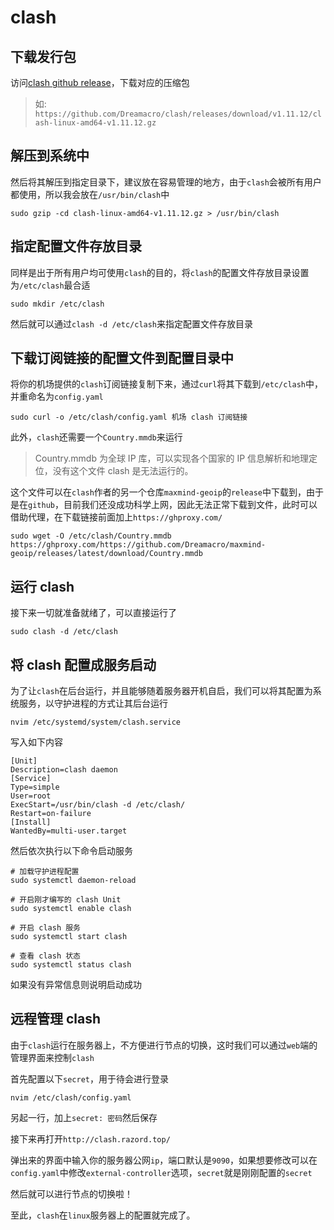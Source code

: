 # clash

## 下载发行包

访问[clash github release](https://github.com/Dreamacro/clash/releases)，下载对应的压缩包

> 如: `https://github.com/Dreamacro/clash/releases/download/v1.11.12/clash-linux-amd64-v1.11.12.gz`

## 解压到系统中

然后将其解压到指定目录下，建议放在容易管理的地方，由于`clash`会被所有用户都使用，所以我会放在`/usr/bin/clash`中

```shell
sudo gzip -cd clash-linux-amd64-v1.11.12.gz > /usr/bin/clash
```

## 指定配置文件存放目录

同样是出于所有用户均可使用`clash`的目的，将`clash`的配置文件存放目录设置为`/etc/clash`最合适

```shell
sudo mkdir /etc/clash
```

然后就可以通过`clash -d /etc/clash`来指定配置文件存放目录

## 下载订阅链接的配置文件到配置目录中

将你的机场提供的`clash`订阅链接复制下来，通过`curl`将其下载到`/etc/clash`中，并重命名为`config.yaml`

```shell
sudo curl -o /etc/clash/config.yaml 机场 clash 订阅链接
```

此外，`clash`还需要一个`Country.mmdb`来运行

> Country.mmdb 为全球 IP 库，可以实现各个国家的 IP 信息解析和地理定位，没有这个文件 clash 是无法运行的。

这个文件可以在`clash`作者的另一个仓库`maxmind-geoip`的`release`中下载到，由于是在`github`，目前我们还没成功科学上网，因此无法正常下载到文件，此时可以借助代理，在下载链接前面加上`https://ghproxy.com/`

```shell
sudo wget -O /etc/clash/Country.mmdb https://ghproxy.com/https://github.com/Dreamacro/maxmind-geoip/releases/latest/download/Country.mmdb
```

## 运行 clash

接下来一切就准备就绪了，可以直接运行了

```shell
sudo clash -d /etc/clash
```

## 将 clash 配置成服务启动

为了让`clash`在后台运行，并且能够随着服务器开机自启，我们可以将其配置为系统服务，以守护进程的方式让其后台运行

```shell
nvim /etc/systemd/system/clash.service
```

写入如下内容

```
[Unit]
Description=clash daemon
[Service]
Type=simple
User=root
ExecStart=/usr/bin/clash -d /etc/clash/
Restart=on-failure
[Install]
WantedBy=multi-user.target
```

然后依次执行以下命令启动服务

```shell
# 加载守护进程配置
sudo systemctl daemon-reload

# 开启刚才编写的 clash Unit
sudo systemctl enable clash

# 开启 clash 服务
sudo systemctl start clash

# 查看 clash 状态
sudo systemctl status clash
```

如果没有异常信息则说明启动成功

## 远程管理 clash

由于`clash`运行在服务器上，不方便进行节点的切换，这时我们可以通过`web`端的管理界面来控制`clash`

首先配置以下`secret`，用于待会进行登录

```shell
nvim /etc/clash/config.yaml
```

另起一行，加上`secret: 密码`然后保存

接下来再打开`http://clash.razord.top/`

弹出来的界面中输入你的服务器公网`ip`，端口默认是`9090`，如果想要修改可以在`config.yaml`中修改`external-controller`选项，`secret`就是刚刚配置的`secret`

然后就可以进行节点的切换啦！

至此，`clash`在`linux`服务器上的配置就完成了。
